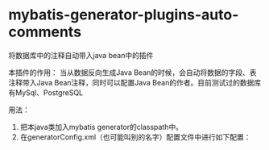 mybatis-generator-plugins-auto-comments
=======================================

将数据库中的注释自动带入java bean中的插件


本插件的作用：
    当从数据反向生成Java Bean的时候，会自动将数据的字段、表注释带入Java Bean注释，同时可以配置Java Bean的作者。目前测试过的数据库有MySql、PostgreSQL

用法：
1. 把本java类加入mybatis generator的classpath中。
2. 在generatorConfig.xml（也可能叫别的名字）配置文件中进行如下配置：

<code>
    <plugin type="org.mybatis.generator.plugin.CommentPlugin">
    	<!-- 制定java bean的作者，默认情况下会读取计算机当前用户作为作者 -->
			<property name="modelClassAuthor" value="tanxw"/>
		</plugin>
		<commentGenerator>
			<!-- 不生成原生的注解信息 -->
			<property name="suppressAllComments" value="true" />
		</commentGenerator>
</code>
